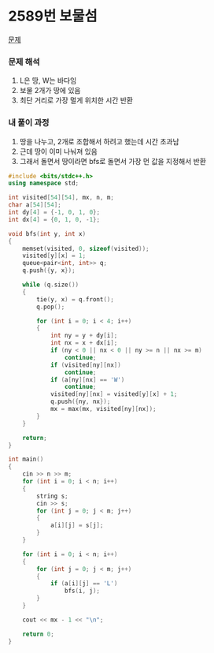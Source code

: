 # 2589번 보물섬

[문제](https://www.acmicpc.net/problem/2589)

### 문제 해석

1. L은 땅, W는 바다임
2. 보물 2개가 땅에 있음
3. 최단 거리로 가장 멀게 위치한 시간 반환

### 내 풀이 과정

1. 땅을 나누고, 2개로 조합해서 하려고 했는데 시간 초과남
2. 근데 땅이 이미 나눠져 있음
3. 그래서 돌면서 땅이라면 bfs로 돌면서 가장 먼 값을 지정해서 반환

```c++
#include <bits/stdc++.h>
using namespace std;

int visited[54][54], mx, n, m;
char a[54][54];
int dy[4] = {-1, 0, 1, 0};
int dx[4] = {0, 1, 0, -1};

void bfs(int y, int x)
{
    memset(visited, 0, sizeof(visited));
    visited[y][x] = 1;
    queue<pair<int, int>> q;
    q.push({y, x});

    while (q.size())
    {
        tie(y, x) = q.front();
        q.pop();

        for (int i = 0; i < 4; i++)
        {
            int ny = y + dy[i];
            int nx = x + dx[i];
            if (ny < 0 || nx < 0 || ny >= n || nx >= m)
                continue;
            if (visited[ny][nx])
                continue;
            if (a[ny][nx] == 'W')
                continue;
            visited[ny][nx] = visited[y][x] + 1;
            q.push({ny, nx});
            mx = max(mx, visited[ny][nx]);
        }
    }

    return;
}

int main()
{
    cin >> n >> m;
    for (int i = 0; i < n; i++)
    {
        string s;
        cin >> s;
        for (int j = 0; j < m; j++)
        {
            a[i][j] = s[j];
        }
    }

    for (int i = 0; i < n; i++)
    {
        for (int j = 0; j < m; j++)
        {
            if (a[i][j] == 'L')
                bfs(i, j);
        }
    }

    cout << mx - 1 << "\n";

    return 0;
}
```
